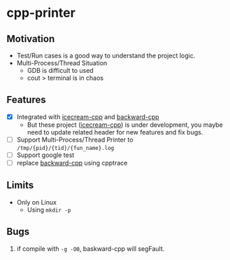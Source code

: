 # cpp-printer

## Motivation

* Test/Run cases is a good way to understand the project logic.
* Multi-Process/Thread Situation
    * GDB is difficult to used 
    * cout > terminal is in chaos

## Features

* [x] Integrated with [icecream-cpp](https://github.com/renatoGarcia/icecream-cpp) and [backward-cpp](https://github.com/bombela/backward-cpp/tree/master)
  * But these project ([icecream-cpp](https://github.com/renatoGarcia/icecream-cpp)) is under development, you maybe need to update related header for new features and fix bugs.
* [ ] Support Multi-Process/Thread Printer to `/tmp/{pid}/{tid}/{fun_name}.log`
* [ ] Support google test
* [ ] replace [backward-cpp](https://github.com/bombela/backward-cpp/tree/master) using cpptrace

## Limits

* Only on Linux
  * Using `mkdir -p`


## Bugs

1. if compile with `-g -O0`, baskward-cpp will segFault.